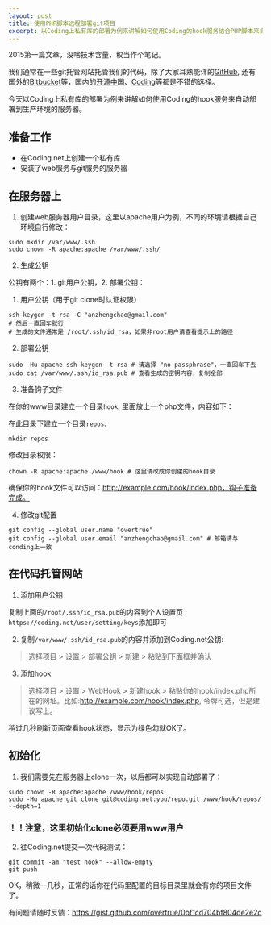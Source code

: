 ```yaml
---
layout: post
title: 使用PHP脚本远程部署git项目
excerpt: 以Coding上私有库的部署为例来讲解如何使用Coding的hook服务结合PHP脚本来自动部署到生产环境的服务器
---
```


2015第一篇文章，没啥技术含量，权当作个笔记。

我们通常在一些git托管网站托管我们的代码，除了大家耳熟能详的[GitHub](https://github.com), 还有国外的[Bitbucket](https://bitbucket.org/)等，国内的[开源中国](http://git.oschina.net/)、[Coding](https://coding.net/)等都是不错的选择。

今天以Coding上私有库的部署为例来讲解如何使用Coding的hook服务来自动部署到生产环境的服务器。

## 准备工作

- 在Coding.net上创建一个私有库
- 安装了web服务与git服务的服务器

## 在服务器上

1. 创建web服务器用户目录，这里以apache用户为例，不同的环境请根据自己环境自行修改：

```shell
sudo mkdir /var/www/.ssh
sudo chown -R apache:apache /var/www/.ssh/
```

2. 生成公钥

公钥有两个：1. git用户公钥，2. 部署公钥：

1. 用户公钥（用于git clone时认证权限）

```shell
ssh-keygen -t rsa -C "anzhengchao@gmail.com"
# 然后一直回车就行
# 生成的文件通常是 /root/.ssh/id_rsa，如果非root用户请查看提示上的路径
```

2. 部署公钥

```shell
sudo -Hu apache ssh-keygen -t rsa # 请选择 "no passphrase"，一直回车下去
sudo cat /var/www/.ssh/id_rsa.pub # 查看生成的密钥内容，复制全部
```

3. 准备钩子文件

在你的www目录建立一个目录`hook`, 里面放上一个php文件，内容如下：

<script src="https://gist.github.com/overtrue/0bf1cd704bf804de2e2c.js"></script>

在此目录下建立一个目录`repos`:

```shell
mkdir repos
```

修改目录权限：

```shell
chown -R apache:apache /www/hook # 这里请改成你创建的hook目录
```

确保你的hook文件可以访问：http://example.com/hook/index.php，钩子准备完成。

4. 修改git配置

```shell
git config --global user.name "overtrue" 
git config --global user.email "anzhengchao@gmail.com" # 邮箱请与conding上一致
```

## 在代码托管网站
1. 添加用户公钥

复制上面的`/root/.ssh/id_rsa.pub`的内容到个人设置页`https://coding.net/user/setting/keys`添加即可

2. 复制`/var/www/.ssh/id_rsa.pub`的内容并添加到Coding.net公钥:

> 选择项目 > 设置 > 部署公钥 > 新建 > 粘贴到下面框并确认

3. 添加hook

> 选择项目 > 设置 > WebHook > 新建hook > 粘贴你的hook/index.php所在的网址。比如:http://example.com/hook/index.php, 令牌可选，但是建议写上。

稍过几秒刷新页面查看hook状态，显示为绿色勾就OK了。

## 初始化

1. 我们需要先在服务器上clone一次，以后都可以实现自动部署了：

```shell
sudo chown -R apache:apache /www/hook/repos
sudo -Hu apache git clone git@coding.net:you/repo.git /www/hook/repos/  --depth=1
```
### ！！注意，这里初始化clone必须要用www用户

2. 往Coding.net提交一次代码测试：

```shell
git commit -am "test hook" --allow-empty
git push 
```

OK，稍微一几秒，正常的话你在代码里配置的目标目录里就会有你的项目文件了。

有问题请随时反馈：https://gist.github.com/overtrue/0bf1cd704bf804de2e2c
